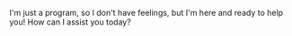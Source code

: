 I'm just a program, so I don't have feelings, but I'm here and ready to help you! How can I assist you today?